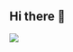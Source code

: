 ## Hi there 👋

  <a href="https://github.com/devxb/gitanimals">
  <img src="https://render.gitanimals.org/farms/justinnn980"/>
</a>
<!--
**justinnn980/justinnn980** is a ✨ _special_ ✨ repository because its `README.md` (this file) appears on your GitHub profile.

Here are some ideas to get you started:

- 🔭 I’m currently working on ...
- 🌱 I’m currently learning ...
- 👯 I’m looking to collaborate on ...
- 🤔 I’m looking for help with ...
- 💬 Ask me about ...
- 📫 How to reach me: ...
- 😄 Pronouns: ...
- ⚡ Fun fact: ...
-->
